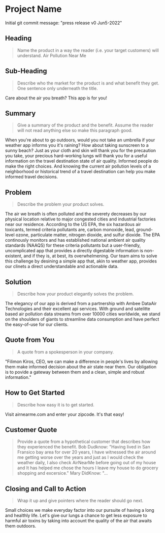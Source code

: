 # Project Name #

<!--
> This material was originally posted [here](http://www.quora.com/What-is-Amazons-approach-to-product-development-and-product-management). It is reproduced here for posterities sake.

There is an approach called "working backwards" that is widely used at Amazon. They work backwards from the customer, rather than starting with an idea for a product and trying to bolt customers onto it. While working backwards can be applied to any specific product decision, using this approach is especially important when developing new products or features.

For new initiatives a product manager typically starts by writing an internal press release announcing the finished product. The target audience for the press release is the new/updated product's customers, which can be retail customers or internal users of a tool or technology. Internal press releases are centered around the customer problem, how current solutions (internal or external) fail, and how the new product will blow away existing solutions.

If the benefits listed don't sound very interesting or exciting to customers, then perhaps they're not (and shouldn't be built). Instead, the product manager should keep iterating on the press release until they've come up with benefits that actually sound like benefits. Iterating on a press release is a lot less expensive than iterating on the product itself (and quicker!).

If the press release is more than a page and a half, it is probably too long. Keep it simple. 3-4 sentences for most paragraphs. Cut out the fat. Don't make it into a spec. You can accompany the press release with a FAQ that answers all of the other business or execution questions so the press release can stay focused on what the customer gets. My rule of thumb is that if the press release is hard to write, then the product is probably going to suck. Keep working at it until the outline for each paragraph flows.

Oh, and I also like to write press-releases in what I call "Oprah-speak" for mainstream consumer products. Imagine you're sitting on Oprah's couch and have just explained the product to her, and then you listen as she explains it to her audience. That's "Oprah-speak", not "Geek-speak".

Once the project moves into development, the press release can be used as a touchstone; a guiding light. The product team can ask themselves, "Are we building what is in the press release?" If they find they're spending time building things that aren't in the press release (overbuilding), they need to ask themselves why. This keeps product development focused on achieving the customer benefits and not building extraneous stuff that takes longer to build, takes resources to maintain, and doesn't provide real customer benefit (at least not enough to warrant inclusion in the press release).
 -->
Initial git commit message: "press release v0 Jun5-2022"

## Heading ##
  > Name the product in a way the reader (i.e. your target customers) will understand.
  Air Pollution Near Me

## Sub-Heading ##
  > Describe who the market for the product is and what benefit they get. One sentence only underneath the title.

  Care about the air you breath? This app is for you!

## Summary ##
  > Give a summary of the product and the benefit. Assume the reader will not read anything else so make this paragraph good.

  When you're about to go outdoors, would you not take an umbrella if your weather app informs you it's raining? How about taking sunscreen to a sunny beach? Just as your cloth and skin will thank you for the precaution you take, your precious hard-working lungs will thank you for a useful information on the travel destination state of air quality. Informed people do make the right choices. And knowing the current air pollution levels of a neighborhood or historical trend of a travel destination can help you make informed travel decisions.



## Problem ##
  > Describe the problem your product solves.

  The air we breath is often polluted and the severety decreases by our physical location relative to major congested cities and industrial factories near our residence. According to the US EPA, the six hazardous air toxicants, termed criteria pollutants are, carbon monoxide, lead, ground-level ozone, particulate matter, nitrogen dioxide, and sulfur dioxide. The EPA continously monitors and has established national ambient air quality standards (NAAQS) for these criteria pollutants but a user-friendly, uncomplicated app that provides a directly digestable information is non-existent, and if they is, at best, its overwhelmening. Our team aims to solve this challenge by desining a simple app that, akin to weather app, provides our clinets a direct understandable and actionable data.

## Solution ##
  > Describe how your product elegantly solves the problem.

  The elegancy of our app is derived from a partnership with Ambee DataAir Technologies and their excellent api services. With ground and satelitte based air pollution data streams from over 10000 cities worldwide, we stand on the shoulders of giants to streamline data consumption and have perfect the easy-of-use for our clients.

## Quote from You ##
  > A quote from a spokesperson in your company.

  "Filimon Kiros, CEO, we can make a difference in people's lives by allowing them make informed decision about the air state near them. Our obligation is to povide a gateway between them and a clean, simple and robust information."

## How to Get Started ##
  > Describe how easy it is to get started.

  Visit airnearme.com and enter your zipcode. It's that easy!

## Customer Quote ##
  > Provide a quote from a hypothetical customer that describes how they experienced the benefit.
  Bob Dudknow: "Having lived in San Fransico bay area for over 20 years, I have witnessed the air around me getting worse over the years and just as I would check the weather daily, I also check AirNearMe before going out of my house and It has helped me chose the hours I leave my house to do grocery shopping and excersice."
  Mary DidKnow: "...

## Closing and Call to Action ##
  > Wrap it up and give pointers where the reader should go next.

  Small choices we make everyday factor into our pursuite of having a long and healthly life. Let's give our lungs a chance to get less exposure to harmful air toxins by taking into account the quality of the air that awaits them outdoors.
